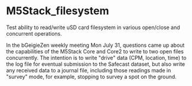 # M5Stack_filesystem
Test ability to read/write uSD card filesystem in various open/close and concurrent operations.

In the bGeigieZen weekly meeting Mon July 31, questions came up about the capabilities of the M5Stack Core and Core2 to write to two open files concurrently. The intention is to write "drive" data (CPM, location, time) to the log file for eventual submission to the Safecast dataset, but also write any received data to a journal file, including those readings made in "survey" mode, for example, stopping to survey a spot on the ground.
